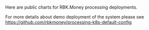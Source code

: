 Here are public charts for RBK.Money processing deployments.

For more details about demo deployment of the system please see https://github.com/rbkmoney/processing-k8s-default-config
